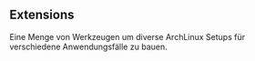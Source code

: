 <!-- region vim modline

vim: set tabstop=4 shiftwidth=4 expandtab:
vim: foldmethod=marker foldmarker=region,endregion:

endregion -->

Extensions
----------

Eine Menge von Werkzeugen um diverse ArchLinux Setups für verschiedene
Anwendungsfälle zu bauen.
